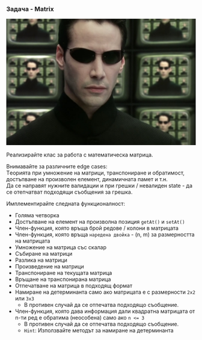 ### Задача - Matrix

![](Res/matrix.jpeg)

Реализирайте клас за работа с математическа матрица.

Внимавайте за различните edge cases:  
Tеорията при умножение на матрици, транспониране и обратимост, достъпване на произволен елемент, динамичната памет и т.н.  
Да се направят нужните валидации и при грешки / невалиден state - да се отепчатват подходящи съобщения за грешка.

Имплементирайте следната функционалност:

- Голяма четворка
- Достъпване на елемент на произволна позиция `getAt()` и `setAt()`
- Член-функция, която връща брой редове / колони в матрицата
- Член-функция, която връща `наредена двойка` - (n, m) за размерността на матрицата 
- Умножение на матрица със скалар
- Събиране на матрици
- Разлика на матрици
- Произведение на матрици
- Транспониране на текущата матрица
- Връщане на транспонирана матрица
- Отпечатване на матрица в подходящ формат
- Намиране на детерминанта само ако матрицата е с размерности `2x2` или `3x3`
  - В противен случай да се отпечатва подходящо съобщение.
- Член-функция, която дава информация дали квадратна матрицата от n-ти ред е обратима (неособена) само ако `n <= 3`
  - В противен случай да се отпечатва подходящо съобщение.
  - `Hint`: Използвайте методът за намиране на детерминанта 



